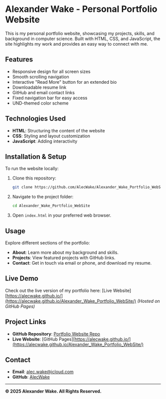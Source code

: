 # Alexander Wake - Personal Portfolio Website

This is my personal portfolio website, showcasing my projects, skills, and background in computer science. Built with HTML, CSS, and JavaScript, the site highlights my work and provides an easy way to connect with me.

## Features
- Responsive design for all screen sizes
- Smooth scrolling navigation
- Interactive "Read More" button for an extended bio
- Downloadable resume link
- GitHub and email contact links
- Fixed navigation bar for easy access
- UND-themed color scheme

## Technologies Used
- **HTML**: Structuring the content of the website
- **CSS**: Styling and layout customization
- **JavaScript**: Adding interactivity

## Installation & Setup
To run the website locally:
1. Clone this repository:
   ```bash
   git clone https://github.com/AlecWake/Alexander_Wake_Portfolio_WebSite.git
   ```
2. Navigate to the project folder:
   ```bash
   cd Alexander_Wake_Portfolio_WebSite
   ```
3. Open `index.html` in your preferred web browser.

## Usage
Explore different sections of the portfolio:
- **About**: Learn more about my background and skills.
- **Projects**: View featured projects with GitHub links.
- **Contact**: Get in touch via email or phone, and download my resume.

## Live Demo
Check out the live version of my portfolio here: [Live Website][https://alecwake.github.io/](https://alecwake.github.io/Alexander_Wake_Portfolio_WebSite/) *(Hosted on GitHub Pages)*

## Project Links
- **GitHub Repository**: [Portfolio Website Repo](https://github.com/AlecWake/Alexander_Wake_Portfolio_WebSite)
- **Live Website**: [GitHub Pages][https://alecwake.github.io/](https://alecwake.github.io/Alexander_Wake_Portfolio_WebSite/)

## Contact
- **Email**: [alec.wake@icloud.com](mailto:alec.wake@icloud.com)
- **GitHub**: [AlecWake](https://github.com/AlecWake)

---
**© 2025 Alexander Wake. All Rights Reserved.**
